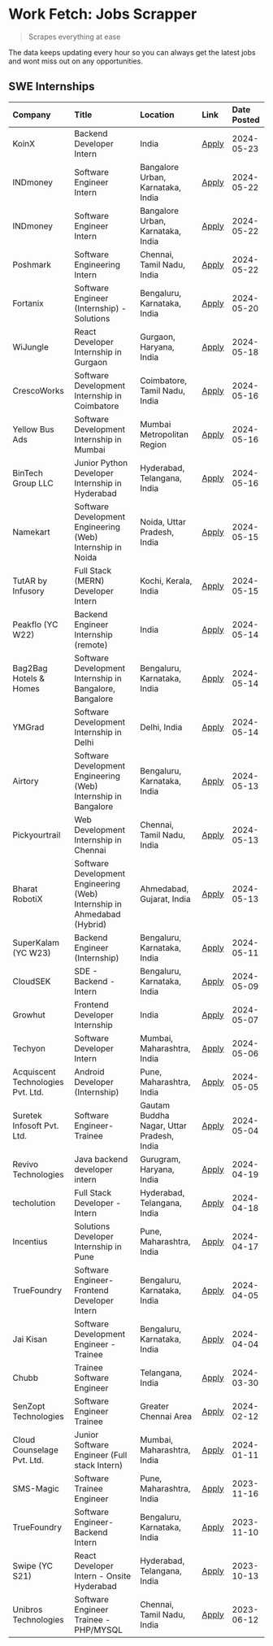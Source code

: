 # Work Fetch: Jobs Scrapper
> Scrapes everything at ease

The data keeps updating every hour so you can always get the latest jobs and wont miss out on any opportunities.

## SWE Internships
<!--START_SECTION:workfetch-->
| Company                           | Title                                                                   | Location                                  | Link                                                                                                                                                                                                                                                                                    | Date Posted   |
|:----------------------------------|:------------------------------------------------------------------------|:------------------------------------------|:----------------------------------------------------------------------------------------------------------------------------------------------------------------------------------------------------------------------------------------------------------------------------------------|:--------------|
| KoinX                             | Backend Developer Intern                                                | India                                     | [Apply](https://in.linkedin.com/jobs/view/backend-developer-intern-at-koinx-3927844230?position=44&pageNum=0&refId=chyBfi3oo44WCtOsuWrtIQ%3D%3D&trackingId=hz64Esxad%2FysNnetBox8Vg%3D%3D&trk=public_jobs_jserp-result_search-card)                                                     | 2024-05-23    |
| INDmoney                          | Software Engineer Intern                                                | Bangalore Urban, Karnataka, India         | [Apply](https://in.linkedin.com/jobs/view/software-engineer-intern-at-indmoney-3932270415?position=17&pageNum=0&refId=chyBfi3oo44WCtOsuWrtIQ%3D%3D&trackingId=WYsF%2BApSv0aI7Aq%2Bz4hVdw%3D%3D&trk=public_jobs_jserp-result_search-card)                                                | 2024-05-22    |
| INDmoney                          | Software Engineer Intern                                                | Bangalore Urban, Karnataka, India         | [Apply](https://in.linkedin.com/jobs/view/software-engineer-intern-at-indmoney-3932251693?position=26&pageNum=0&refId=chyBfi3oo44WCtOsuWrtIQ%3D%3D&trackingId=w87F07bLHCB2SM4dqXo4Zw%3D%3D&trk=public_jobs_jserp-result_search-card)                                                    | 2024-05-22    |
| Poshmark                          | Software Engineering Intern                                             | Chennai, Tamil Nadu, India                | [Apply](https://in.linkedin.com/jobs/view/software-engineering-intern-at-poshmark-3846946793?position=48&pageNum=0&refId=chyBfi3oo44WCtOsuWrtIQ%3D%3D&trackingId=H%2BipC1NNxwJuqYnlOF43HA%3D%3D&trk=public_jobs_jserp-result_search-card)                                               | 2024-05-22    |
| Fortanix                          | Software Engineer (Internship) - Solutions                              | Bengaluru, Karnataka, India               | [Apply](https://in.linkedin.com/jobs/view/software-engineer-internship-solutions-at-fortanix-3930115670?position=21&pageNum=0&refId=chyBfi3oo44WCtOsuWrtIQ%3D%3D&trackingId=K%2FCkXhnOZX87Eg91LPGJmw%3D%3D&trk=public_jobs_jserp-result_search-card)                                    | 2024-05-20    |
| WiJungle                          | React Developer Internship in Gurgaon                                   | Gurgaon, Haryana, India                   | [Apply](https://in.linkedin.com/jobs/view/react-developer-internship-in-gurgaon-at-wijungle-3929891316?position=49&pageNum=0&refId=chyBfi3oo44WCtOsuWrtIQ%3D%3D&trackingId=YMzELEVex%2FMy7HpUBgArdA%3D%3D&trk=public_jobs_jserp-result_search-card)                                     | 2024-05-18    |
| CrescoWorks                       | Software Development Internship in Coimbatore                           | Coimbatore, Tamil Nadu, India             | [Apply](https://in.linkedin.com/jobs/view/software-development-internship-in-coimbatore-at-crescoworks-3928264279?position=22&pageNum=0&refId=chyBfi3oo44WCtOsuWrtIQ%3D%3D&trackingId=3qS2RcwPgh1ULbdhCgza6A%3D%3D&trk=public_jobs_jserp-result_search-card)                            | 2024-05-16    |
| Yellow Bus Ads                    | Software Development Internship in Mumbai                               | Mumbai Metropolitan Region                | [Apply](https://in.linkedin.com/jobs/view/software-development-internship-in-mumbai-at-yellow-bus-ads-3928262363?position=23&pageNum=0&refId=chyBfi3oo44WCtOsuWrtIQ%3D%3D&trackingId=tMhBSzK%2BAMZUzVD6gCzZVQ%3D%3D&trk=public_jobs_jserp-result_search-card)                           | 2024-05-16    |
| BinTech Group LLC                 | Junior Python Developer Internship in Hyderabad                         | Hyderabad, Telangana, India               | [Apply](https://in.linkedin.com/jobs/view/junior-python-developer-internship-in-hyderabad-at-bintech-group-llc-3928263481?position=36&pageNum=0&refId=chyBfi3oo44WCtOsuWrtIQ%3D%3D&trackingId=rPCnhIJeHBNLWt69kzJcTg%3D%3D&trk=public_jobs_jserp-result_search-card)                    | 2024-05-16    |
| Namekart                          | Software Development Engineering (Web) Internship in Noida              | Noida, Uttar Pradesh, India               | [Apply](https://in.linkedin.com/jobs/view/software-development-engineering-web-internship-in-noida-at-namekart-3927112610?position=3&pageNum=0&refId=chyBfi3oo44WCtOsuWrtIQ%3D%3D&trackingId=4RNUH3xIeEdkN6Ic%2F9m7Eg%3D%3D&trk=public_jobs_jserp-result_search-card)                   | 2024-05-15    |
| TutAR by Infusory                 | Full Stack (MERN) Developer Intern                                      | Kochi, Kerala, India                      | [Apply](https://in.linkedin.com/jobs/view/full-stack-mern-developer-intern-at-tutar-by-infusory-3926190396?position=52&pageNum=0&refId=chyBfi3oo44WCtOsuWrtIQ%3D%3D&trackingId=lh7NEK7%2BBIXY1ly0tCUzwA%3D%3D&trk=public_jobs_jserp-result_search-card)                                 | 2024-05-15    |
| Peakflo (YC W22)                  | Backend Engineer Internship (remote)                                    | India                                     | [Apply](https://in.linkedin.com/jobs/view/backend-engineer-internship-remote-at-peakflo-yc-w22-3925243704?position=10&pageNum=0&refId=chyBfi3oo44WCtOsuWrtIQ%3D%3D&trackingId=8lps4O1I8lay7nvPgSKlwg%3D%3D&trk=public_jobs_jserp-result_search-card)                                    | 2024-05-14    |
| Bag2Bag Hotels & Homes            | Software Development Internship in Bangalore, Bangalore                 | Bengaluru, Karnataka, India               | [Apply](https://in.linkedin.com/jobs/view/software-development-internship-in-bangalore-bangalore-at-bag2bag-hotels-homes-3925888541?position=16&pageNum=0&refId=chyBfi3oo44WCtOsuWrtIQ%3D%3D&trackingId=Ie1QJmsjtalhmssb9SiQbg%3D%3D&trk=public_jobs_jserp-result_search-card)          | 2024-05-14    |
| YMGrad                            | Software Development Internship in Delhi                                | Delhi, India                              | [Apply](https://in.linkedin.com/jobs/view/software-development-internship-in-delhi-at-ymgrad-3925891007?position=34&pageNum=0&refId=chyBfi3oo44WCtOsuWrtIQ%3D%3D&trackingId=mtEhugYI22FGm%2B%2B8rEee%2FQ%3D%3D&trk=public_jobs_jserp-result_search-card)                                | 2024-05-14    |
| Airtory                           | Software Development Engineering (Web) Internship in Bangalore          | Bengaluru, Karnataka, India               | [Apply](https://in.linkedin.com/jobs/view/software-development-engineering-web-internship-in-bangalore-at-airtory-3925101275?position=2&pageNum=0&refId=chyBfi3oo44WCtOsuWrtIQ%3D%3D&trackingId=6kXYztLcJFYfgCzOa5fDcQ%3D%3D&trk=public_jobs_jserp-result_search-card)                  | 2024-05-13    |
| Pickyourtrail                     | Web Development Internship in Chennai                                   | Chennai, Tamil Nadu, India                | [Apply](https://in.linkedin.com/jobs/view/web-development-internship-in-chennai-at-pickyourtrail-3924894949?position=19&pageNum=0&refId=chyBfi3oo44WCtOsuWrtIQ%3D%3D&trackingId=AgLifZR3qk%2BW1fjSRuDy0w%3D%3D&trk=public_jobs_jserp-result_search-card)                                | 2024-05-13    |
| Bharat RobotiX                    | Software Development Engineering (Web) Internship in Ahmedabad (Hybrid) | Ahmedabad, Gujarat, India                 | [Apply](https://in.linkedin.com/jobs/view/software-development-engineering-web-internship-in-ahmedabad-hybrid-at-bharat-robotix-3924897657?position=32&pageNum=0&refId=chyBfi3oo44WCtOsuWrtIQ%3D%3D&trackingId=hBpxeH8YRywzT7XoR%2FJtIg%3D%3D&trk=public_jobs_jserp-result_search-card) | 2024-05-13    |
| SuperKalam (YC W23)               | Backend Engineer (Internship)                                           | Bengaluru, Karnataka, India               | [Apply](https://in.linkedin.com/jobs/view/backend-engineer-internship-at-superkalam-yc-w23-3922671591?position=27&pageNum=0&refId=chyBfi3oo44WCtOsuWrtIQ%3D%3D&trackingId=WXrZp%2BOdIobfg4A2iqgguw%3D%3D&trk=public_jobs_jserp-result_search-card)                                      | 2024-05-11    |
| CloudSEK                          | SDE - Backend - Intern                                                  | Bengaluru, Karnataka, India               | [Apply](https://in.linkedin.com/jobs/view/sde-backend-intern-at-cloudsek-3920377259?position=24&pageNum=0&refId=chyBfi3oo44WCtOsuWrtIQ%3D%3D&trackingId=kJMqECGmVI3d06oEjHhz0g%3D%3D&trk=public_jobs_jserp-result_search-card)                                                          | 2024-05-09    |
| Growhut                           | Frontend Developer Internship                                           | India                                     | [Apply](https://in.linkedin.com/jobs/view/frontend-developer-internship-at-growhut-3916739895?position=29&pageNum=0&refId=chyBfi3oo44WCtOsuWrtIQ%3D%3D&trackingId=lWdJ8J5GKEkw6vZ6kmaZeg%3D%3D&trk=public_jobs_jserp-result_search-card)                                                | 2024-05-07    |
| Techyon                           | Software Developer Intern                                               | Mumbai, Maharashtra, India                | [Apply](https://in.linkedin.com/jobs/view/software-developer-intern-at-techyon-3917863085?position=41&pageNum=0&refId=chyBfi3oo44WCtOsuWrtIQ%3D%3D&trackingId=VVnfWg9WK%2BkhsgzYiX%2BabQ%3D%3D&trk=public_jobs_jserp-result_search-card)                                                | 2024-05-06    |
| Acquiscent Technologies Pvt. Ltd. | Android Developer (Internship)                                          | Pune, Maharashtra, India                  | [Apply](https://in.linkedin.com/jobs/view/android-developer-internship-at-acquiscent-technologies-pvt-ltd-3917774887?position=51&pageNum=0&refId=chyBfi3oo44WCtOsuWrtIQ%3D%3D&trackingId=LGL8pgA8UvN3H3ZZoD%2Fxiw%3D%3D&trk=public_jobs_jserp-result_search-card)                       | 2024-05-05    |
| Suretek Infosoft Pvt. Ltd.        | Software Engineer-Trainee                                               | Gautam Buddha Nagar, Uttar Pradesh, India | [Apply](https://in.linkedin.com/jobs/view/software-engineer-trainee-at-suretek-infosoft-pvt-ltd-3916999948?position=37&pageNum=0&refId=chyBfi3oo44WCtOsuWrtIQ%3D%3D&trackingId=uYBjmWqPanOUpFjLrd3fWQ%3D%3D&trk=public_jobs_jserp-result_search-card)                                   | 2024-05-04    |
| Revivo Technologies               | Java backend developer intern                                           | Gurugram, Haryana, India                  | [Apply](https://in.linkedin.com/jobs/view/java-backend-developer-intern-at-revivo-technologies-3906034446?position=53&pageNum=0&refId=chyBfi3oo44WCtOsuWrtIQ%3D%3D&trackingId=WD7dfWKGUiF0C%2FPmBAWG8Q%3D%3D&trk=public_jobs_jserp-result_search-card)                                  | 2024-04-19    |
| techolution                       | Full Stack Developer - Intern                                           | Hyderabad, Telangana, India               | [Apply](https://in.linkedin.com/jobs/view/full-stack-developer-intern-at-techolution-3904814977?position=55&pageNum=0&refId=chyBfi3oo44WCtOsuWrtIQ%3D%3D&trackingId=bXM1o8zj%2FxnzusbkgrawqQ%3D%3D&trk=public_jobs_jserp-result_search-card)                                            | 2024-04-18    |
| Incentius                         | Solutions Developer Internship in Pune                                  | Pune, Maharashtra, India                  | [Apply](https://in.linkedin.com/jobs/view/solutions-developer-internship-in-pune-at-incentius-3904329499?position=31&pageNum=0&refId=chyBfi3oo44WCtOsuWrtIQ%3D%3D&trackingId=yhdXZAs2pDeLnGJp2Im1Ug%3D%3D&trk=public_jobs_jserp-result_search-card)                                     | 2024-04-17    |
| TrueFoundry                       | Software Engineer- Frontend Developer Intern                            | Bengaluru, Karnataka, India               | [Apply](https://in.linkedin.com/jobs/view/software-engineer-frontend-developer-intern-at-truefoundry-3887320206?position=30&pageNum=0&refId=chyBfi3oo44WCtOsuWrtIQ%3D%3D&trackingId=mF6E8Ct47AEmEECRapqkWA%3D%3D&trk=public_jobs_jserp-result_search-card)                              | 2024-04-05    |
| Jai Kisan                         | Software Development Engineer - Trainee                                 | Bengaluru, Karnataka, India               | [Apply](https://in.linkedin.com/jobs/view/software-development-engineer-trainee-at-jai-kisan-3913911193?position=33&pageNum=0&refId=chyBfi3oo44WCtOsuWrtIQ%3D%3D&trackingId=qHqlaZbyHYD76N1ZoFsl%2BA%3D%3D&trk=public_jobs_jserp-result_search-card)                                    | 2024-04-04    |
| Chubb                             | Trainee Software Engineer                                               | Telangana, India                          | [Apply](https://in.linkedin.com/jobs/view/trainee-software-engineer-at-chubb-3909641440?position=35&pageNum=0&refId=chyBfi3oo44WCtOsuWrtIQ%3D%3D&trackingId=t0%2FPN5DVx0wOQrdaRI%2B2xA%3D%3D&trk=public_jobs_jserp-result_search-card)                                                  | 2024-03-30    |
| SenZopt Technologies              | Software Engineer Trainee                                               | Greater Chennai Area                      | [Apply](https://in.linkedin.com/jobs/view/software-engineer-trainee-at-senzopt-technologies-3827688781?position=47&pageNum=0&refId=chyBfi3oo44WCtOsuWrtIQ%3D%3D&trackingId=FBXuAuJI94jj%2F43m73Guig%3D%3D&trk=public_jobs_jserp-result_search-card)                                     | 2024-02-12    |
| Cloud Counselage Pvt. Ltd.        | Junior Software Engineer (Full stack Intern)                            | Mumbai, Maharashtra, India                | [Apply](https://in.linkedin.com/jobs/view/junior-software-engineer-full-stack-intern-at-cloud-counselage-pvt-ltd-3803132814?position=42&pageNum=0&refId=chyBfi3oo44WCtOsuWrtIQ%3D%3D&trackingId=9Z966dVFJszA6LXMJZTrZw%3D%3D&trk=public_jobs_jserp-result_search-card)                  | 2024-01-11    |
| SMS-Magic                         | Software Trainee Engineer                                               | Pune, Maharashtra, India                  | [Apply](https://in.linkedin.com/jobs/view/software-trainee-engineer-at-sms-magic-3761409781?position=43&pageNum=0&refId=chyBfi3oo44WCtOsuWrtIQ%3D%3D&trackingId=bp3Fj805XljgD1bU6YY%2BHA%3D%3D&trk=public_jobs_jserp-result_search-card)                                                | 2023-11-16    |
| TrueFoundry                       | Software Engineer-Backend Intern                                        | Bengaluru, Karnataka, India               | [Apply](https://in.linkedin.com/jobs/view/software-engineer-backend-intern-at-truefoundry-3779508170?position=45&pageNum=0&refId=chyBfi3oo44WCtOsuWrtIQ%3D%3D&trackingId=iK4HYVInkJCOuEDka3oB%2Fg%3D%3D&trk=public_jobs_jserp-result_search-card)                                       | 2023-11-10    |
| Swipe (YC S21)                    | React Developer Intern - Onsite Hyderabad                               | Hyderabad, Telangana, India               | [Apply](https://in.linkedin.com/jobs/view/react-developer-intern-onsite-hyderabad-at-swipe-yc-s21-3737600089?position=56&pageNum=0&refId=chyBfi3oo44WCtOsuWrtIQ%3D%3D&trackingId=vw9rNHhIkwgxIatU5v%2FwCg%3D%3D&trk=public_jobs_jserp-result_search-card)                               | 2023-10-13    |
| Unibros Technologies              | Software Engineer Trainee - PHP/MYSQL                                   | Chennai, Tamil Nadu, India                | [Apply](https://in.linkedin.com/jobs/view/software-engineer-trainee-php-mysql-at-unibros-technologies-3656599241?position=54&pageNum=0&refId=chyBfi3oo44WCtOsuWrtIQ%3D%3D&trackingId=mxKFoIXzi05GnRtco0W9SA%3D%3D&trk=public_jobs_jserp-result_search-card)                             | 2023-06-12    |
<!--END_SECTION:workfetch-->
